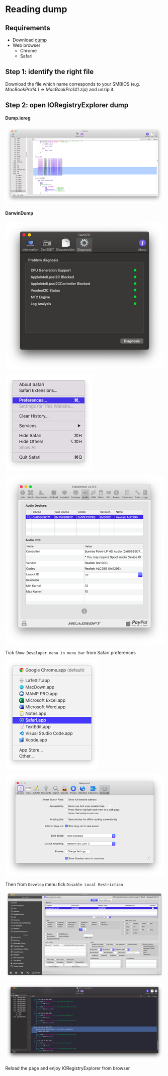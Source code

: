# Reading dump

## Requirements

* Download [dump](https://github.com/dreamwhite/mammamia-marcello-vanilla-guides/tree/master/acpi/original-acpi-and-ioregistryexplorer-from-macs)
* Web browser
  * Chrome
  * Safari

## Step 1: identify the right file

Download the file which name corresponds to your SMBIOS \(e.g. _MacBookPro14.1_ =&gt; _MacBookPro141.zip_\) and unzip it.

## Step 2: open IORegistryExplorer dump

#### Dump.ioreg

![iMac Pro IORegistryExplorer dump](../../.gitbook/assets/image%20%2859%29.png)

#### DarwinDump 

![Open IORegFileViewer.html using Safari](../../.gitbook/assets/image%20%2871%29.png)

![](../../.gitbook/assets/image%20%2835%29.png)

![](../../.gitbook/assets/image%20%2841%29.png)

Tick `Show Developer menu in menu bar` from Safari preferences

![](../../.gitbook/assets/image%20%2838%29.png)

![](../../.gitbook/assets/image%20%284%29.png)

Then from `Develop` menu tick `Disable Local Restriction`

![](../../.gitbook/assets/image%20%2895%29.png)

![](../../.gitbook/assets/image%20%2892%29.png)

Reload the page and enjoy IORegistryExplorer from browser

## 


